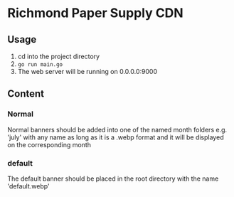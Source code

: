 # Richmond Paper Supply CDN

## Usage

1. cd into the project directory
2. `go run main.go`
3. The web server will be running on 0.0.0.0:9000

## Content

### Normal

Normal banners should be added into one of the named month folders e.g. 'july' with any name as long as it is a .webp format and it will be displayed on the corresponding month

### default

The default banner should be placed in the root directory with the name 'default.webp'